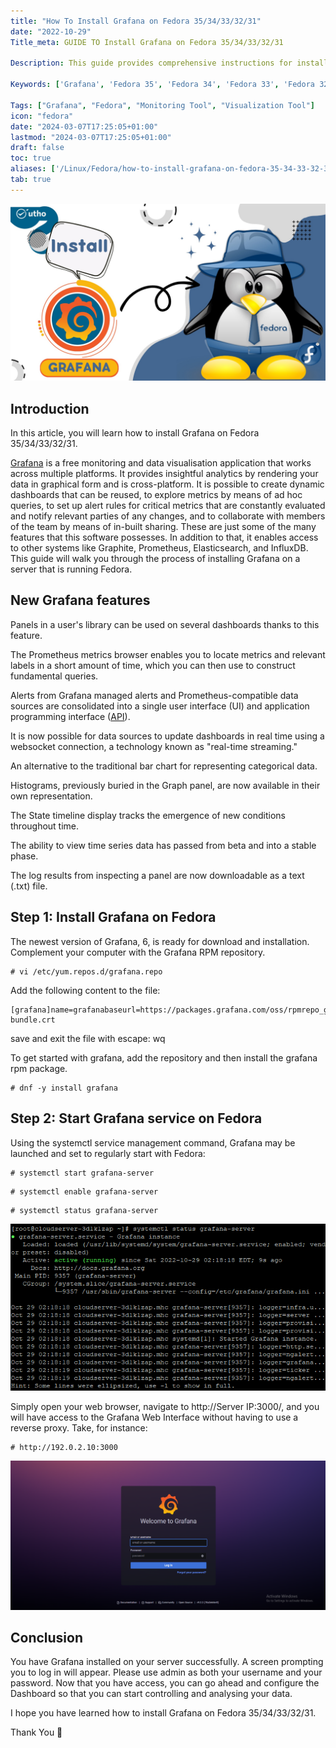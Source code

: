 ```yaml
---
title: "How To Install Grafana on Fedora 35/34/33/32/31"
date: "2022-10-29"
Title_meta: GUIDE TO Install Grafana on Fedora 35/34/33/32/31

Description: This guide provides comprehensive instructions for installing Grafana on various versions of Fedora (35, 34, 33, 32, 31). Learn how to set up Grafana, a popular open-source monitoring and visualization tool, to monitor and analyze metrics from multiple data sources on your Fedora system.

Keywords: ['Grafana', 'Fedora 35', 'Fedora 34', 'Fedora 33', 'Fedora 32', 'Fedora 31', 'install Grafana', 'monitoring tool', 'visualization tool']

Tags: ["Grafana", "Fedora", "Monitoring Tool", "Visualization Tool"]
icon: "fedora"
date: "2024-03-07T17:25:05+01:00"
lastmod: "2024-03-07T17:25:05+01:00" 
draft: false
toc: true
aliases: ['/Linux/Fedora/how-to-install-grafana-on-fedora-35-34-33-32-31/']
tab: true
---
```


![How To Install Grafana on Fedora 35/34/33/32/31](images/How-To-Install-Grafana-on-Fedora-35_34_33_32_31_utho.jpg)

## Introduction

In this article, you will learn how to install Grafana on Fedora 35/34/33/32/31.

[Grafana](https://en.wikipedia.org/wiki/Grafana) is a free monitoring and data visualisation application that works across multiple platforms. It provides insightful analytics by rendering your data in graphical form and is cross-platform. It is possible to create dynamic dashboards that can be reused, to explore metrics by means of ad hoc queries, to set up alert rules for critical metrics that are constantly evaluated and notify relevant parties of any changes, and to collaborate with members of the team by means of in-built sharing. These are just some of the many features that this software possesses. In addition to that, it enables access to other systems like Graphite, Prometheus, Elasticsearch, and InfluxDB. This guide will walk you through the process of installing Grafana on a server that is running Fedora.

## New Grafana features

Panels in a user's library can be used on several dashboards thanks to this feature.

The Prometheus metrics browser enables you to locate metrics and relevant labels in a short amount of time, which you can then use to construct fundamental queries.

Alerts from Grafana managed alerts and Prometheus-compatible data sources are consolidated into a single user interface (UI) and application programming interface ([API](https://utho.com/docs/tutorial/how-to-install-git-on-fedora/)).

It is now possible for data sources to update dashboards in real time using a websocket connection, a technology known as "real-time streaming."

An alternative to the traditional bar chart for representing categorical data.

Histograms, previously buried in the Graph panel, are now available in their own representation.

The State timeline display tracks the emergence of new conditions throughout time.

The ability to view time series data has passed from beta and into a stable phase.

The log results from inspecting a panel are now downloadable as a text (.txt) file.

## Step 1: Install Grafana on Fedora

The newest version of Grafana, 6, is ready for download and installation. Complement your computer with the Grafana RPM repository.

```
# vi /etc/yum.repos.d/grafana.repo
```

Add the following content to the file:

```
[grafana]name=grafanabaseurl=https://packages.grafana.com/oss/rpmrepo_gpgcheck=1enabled=1gpgcheck=1gpgkey=https://packages.grafana.com/gpg.keysslverify=1sslcacert=/etc/pki/tls/certs/ca-bundle.crt
```

save and exit the file with escape: wq 

To get started with grafana, add the repository and then install the grafana rpm package.

```
# dnf -y install grafana
```

## Step 2: Start Grafana service on Fedora

Using the systemctl service management command, Grafana may be launched and set to regularly start with Fedora:

```
# systemctl start grafana-server
```

```
# systemctl enable grafana-server
```

```
# systemctl status grafana-server
```

![command output](images/image-414.png)

Simply open your web browser, navigate to http://Server IP:3000/, and you will have access to the Grafana Web Interface without having to use a reverse proxy. Take, for instance:

```
# http://192.0.2.10:3000
```

![command output](images/image-416-1024x485.png)

## Conclusion

You have Grafana installed on your server successfully. A screen prompting you to log in will appear. Please use admin as both your username and your password. Now that you have access, you can go ahead and configure the Dashboard so that you can start controlling and analysing your data.

I hope you have learned how to install Grafana on Fedora 35/34/33/32/31.

Thank You 🙂
